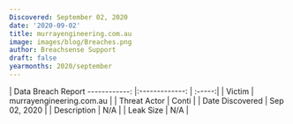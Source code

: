 ```yaml
---
Discovered: September 02, 2020
date: '2020-09-02'
title: murrayengineering.com.au
image: images/blog/Breaches.png
author: Breachsense Support
draft: false
yearmonths: 2020/september
---
```



| Data Breach Report
------------:   |:-------------:    | :-----:|
| Victim    | murrayengineering.com.au      | 
| Threat Actor    | Conti      | 
| Date Discovered    | Sep 02, 2020      | 
| Description    | N/A      | 
| Leak Size    | N/A      | 

